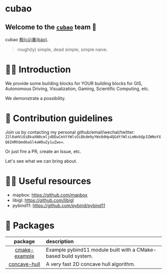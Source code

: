 # cubao

## Welcome to the [`cubao`](https://github.com/cubao) team 🙌

<!--

**Here are some ideas to get you started:**

🙋‍♀️ A short introduction - what is your organization all about?
👀 Contribution guidelines - how do team members dive in?
👩‍💻 Useful resources - where do you keep your docs? Is there anything else the team should know?
🍪 Fun facts - what is your team's favorite snack?
🧙 Remember, you can do mighty things with the power of [Markdown](https://docs.github.com/github/writing-on-github/getting-started-with-writing-and-formatting-on-github/basic-writing-and-formatting-syntax)
-->

cubao [粗(cū)暴(bào)](https://www.collinsdictionary.com/zh/dictionary/chinese-english/%E7%B2%97%E6%9A%B4).

>   rough(ly) simple, dead simple, simple naive.

🙋‍♀️ Introduction
================

We provide some building blocks for YOUR building blocks for GIS, Autonomous Driving, Visualization, Gaming, Scientific Computing, etc.

We demonstrate a possibility.

👀 Contribution guidelines
==========================

Join us by contacting my personal github/email/wechat/twitter: `Z2l0aHViOiBkaXN0cmljdDEwCmVtYWlsOiBkdm9yYWs0dHp4QGdtYWlsLmNvbQp3ZWNoYXQ6IHRhbmd6aGl4aW9uZy1uZwo=`.

Or just fire a PR, create an Issue, etc.

Let's see what we can bring about.

👩‍💻 Useful resources
====================

-   mapbox: https://github.com/mapbox
-   libigl: https://github.com/libigl
-   pybind11: https://github.com/pybind/pybind11

&#127873; Packages
==================

| package | description |
| :--: | :-- |
| [cmake-example](https://cmake-example.readthedocs.io) | Example pybind11 module built with a CMake-based build system. |
| [concave-hull](https://concave-hull.readthedocs.io) | A very fast 2D concave hull algorithm. |
